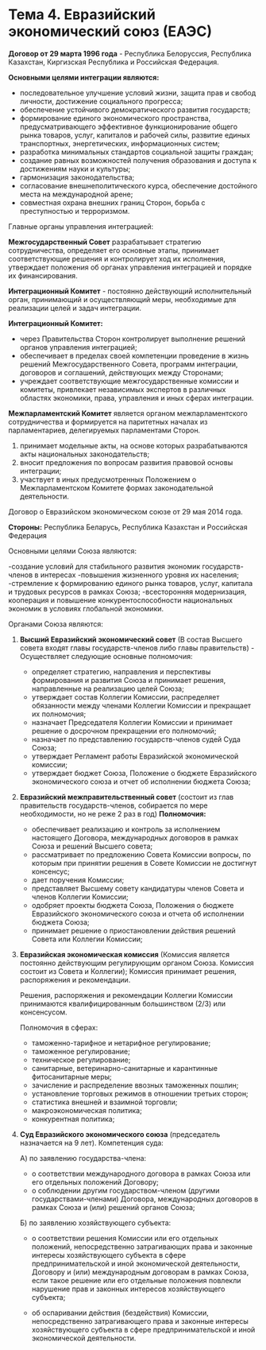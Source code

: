 
# Тема 4. Евразийский экономический союз (ЕАЭС)

**Договор от 29 марта 1996 года** - Республика Белоруссия, Республика Казахстан, Киргизская Республика и Российская Федерация.

**Основными целями интеграции являются:**

- последовательное улучшение условий жизни, защита прав и свобод личности, достижение социального прогресса;
- обеспечение устойчивого демократического развития государств;
- формирование единого экономического пространства, предусматривающего эффективное функционирование общего рынка товаров, услуг, капиталов и рабочей силы, развитие единых транспортных, энергетических, информационных систем;
- разработка минимальных стандартов социальной защиты граждан;
- создание равных возможностей получения образования и доступа к достижениям науки и культуры;
- гармонизация законодательства;
- согласование внешнеполитического курса, обеспечение достойного места на международной арене;
- совместная охрана внешних границ Сторон, борьба с преступностью и терроризмом.

Главные органы управления интеграцией:

**Межгосударственный Совет** разрабатывает стратегию сотрудничества, определяет его основные этапы, принимает соответствующие решения и контролирует ход их исполнения, утверждает положения об органах управления интеграцией и порядке их финансирования.

**Интеграционный Комитет** - постоянно действующий исполнительный орган, принимающий и осуществляющий меры, необходимые для реализации целей и задач интеграции.

**Интеграционный Комитет:**

- через Правительства Сторон контролирует выполнение решений органов управления интеграцией;
- обеспечивает в пределах своей компетенции проведение в жизнь решений Межгосударственного Совета, программ интеграции, договоров и соглашений, действующих между Сторонами;
- учреждает соответствующие межгосударственные комиссии и комитеты, привлекает независимых экспертов в различных областях экономики, права, управления и иных сферах интеграции.

**Межпарламентский Комитет** является органом межпарламентского сотрудничества и формируется на паритетных началах из парламентариев, делегируемых парламентами Сторон.

1. принимает модельные акты, на основе которых разрабатываются акты национальных законодательств;
2. вносит предложения по вопросам развития правовой основы интеграции;
3. участвует в иных предусмотренных Положением о Межпарламентском Комитете формах законодательной деятельности.

Договор о Евразийском экономическом союзе от 29 мая 2014 года.

**Стороны:** Республика Беларусь, Республика Казахстан и Российская Федерация

Основными целями Союза являются:

-создание условий для стабильного развития экономик государств-членов в интересах -повышения жизненного уровня их населения;
-стремление к формированию единого рынка товаров, услуг, капитала и трудовых ресурсов в рамках Союза;
-всесторонняя модернизация, кооперация и повышение конкурентоспособности национальных экономик в условиях глобальной экономики.

Органами Союза являются:

1. **Высший Евразийский экономический совет** (В состав Высшего совета входят главы государств-членов либо главы правительств) - Осуществляет следующие основные полномочия:

    - определяет стратегию, направления и перспективы формирования и развития Союза и принимает решения, направленные на реализацию целей Союза;
    - утверждает состав Коллегии Комиссии, распределяет обязанности между членами Коллегии Комиссии и прекращает их полномочия;
    - назначает Председателя Коллегии Комиссии и принимает решение о досрочном прекращении его полномочий;
    - назначает по представлению государств-членов судей Суда Союза;
    - утверждает Регламент работы Евразийской экономической комиссии;
    - утверждает бюджет Союза, Положение о бюджете Евразийского экономического союза и отчет об исполнении бюджета Союза;

2. **Евразийский межправительственный совет** (состоит из глав правительств государств-членов, собирается по мере необходимости, но не реже 2 раз в год) **Полномочия:**

    - обеспечивает реализацию и контроль за исполнением настоящего Договора, международных договоров в рамках Союза и решений Высшего совета;
    - рассматривает по предложению Совета Комиссии вопросы, по которым при принятии решения в Совете Комиссии не достигнут консенсус;
    - дает поручения Комиссии;
    - представляет Высшему совету кандидатуры членов Совета и членов Коллегии Комиссии;
    - одобряет проекты бюджета Союза, Положения о бюджете Евразийского экономического союза и отчета об исполнении бюджета Союза;
    - принимает решение о приостановлении действия решений Совета или Коллегии Комиссии;

3. **Евразийская экономическая комиссия** (Комиссия является постоянно действующим регулирующим органом Союза. Комиссия состоит из Совета и Коллегии); Комиссия принимает решения, распоряжения и рекомендации.

    Решения, распоряжения и рекомендации Коллегии Комиссии принимаются квалифицированным большинством (2/3) или консенсусом.

    Полномочия в сферах:

    - таможенно-тарифное и нетарифное регулирование;
    - таможенное регулирование;
    - техническое регулирование;
    - санитарные, ветеринарно-санитарные и карантинные фитосанитарные меры;
    - зачисление и распределение ввозных таможенных пошлин;
    - установление торговых режимов в отношении третьих сторон;
    - статистика внешней и взаимной торговли;
    - макроэкономическая политика;
    - конкурентная политика;

4. **Суд Евразийского экономического союза** (председатель назначается на 9 лет). Компетенция суда:

    А) по заявлению государства-члена:

    - о соответствии международного договора в рамках Союза или его отдельных положений Договору;
    - о соблюдении другим государством-членом (другими государствами-членами) Договора, международных договоров в рамках Союза и (или) решений органов Союза;

    Б) по заявлению хозяйствующего субъекта:

    - о соответствии решения Комиссии или его отдельных положений, непосредственно затрагивающих права и законные интересы хозяйствующего субъекта в сфере предпринимательской и иной экономической деятельности, Договору и (или) международным договорам в рамках Союза, если такое решение или его отдельные положения повлекли нарушение прав и законных интересов хозяйствующего субъекта;

    - об оспаривании действия (бездействия) Комиссии, непосредственно затрагивающего права и законные интересы хозяйствующего субъекта в сфере предпринимательской и иной экономической деятельности.

